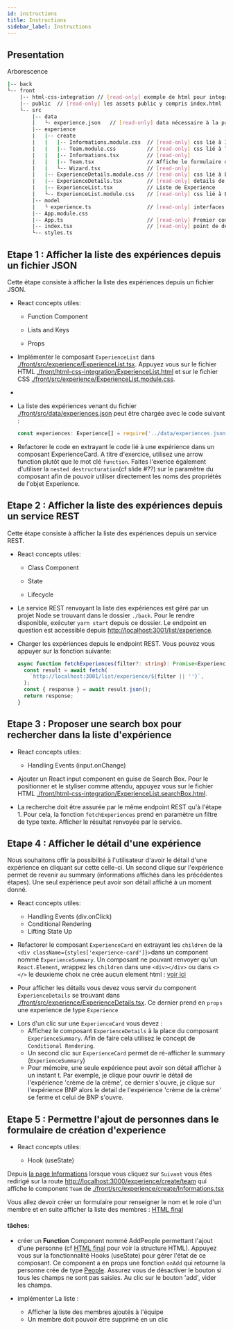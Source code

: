 ```yaml
---
id: instructions
title: Instructions
sidebar_label: Instructions
---
```


## Presentation

Arborescence

```bash
|-- back
└-- front
    |-- html-css-integration // [read-only] exemple de html pour integrer les étapes
    |-- public  // [read-only] les assets public y compris index.html
    └-- src
        |-- data
        |   └- experience.json   // [read-only] data nécessaire à la première étape
        |-- experience
        |   |-- create
        |   |   |-- Informations.module.css  // [read-only] css lié à Information
        |   |   |-- Team.module.css          // [read-only] css lié à Team
        |   |   |-- Informations.tsx         // [read-only]
        |   |   |-- Team.tsx                 // Affiche le formulaire de création de team (Etape 5)
        |   |   └-- Wizard.tsx               // [read-only]
        |   |-- ExperienceDetails.module.css // [read-only] css lié à ExperienceDetails
        |   |-- ExperienceDetails.tsx        // [read-only] details de Experience
        |   |-- ExperienceList.tsx           // Liste de Experience
        |   └-- ExperienceList.module.css    // [read-only] css lié à ExperienceList
        |-- model
        |   └ experience.ts                  // [read-only] interfaces à importé
        |-- App.module.css
        |-- App.ts                           // [read-only] Premier component de react
        |-- index.tsx                        // [read-only] point de départ de react
        └-- styles.ts


```

## Etape 1 : Afficher la liste des expériences depuis un fichier JSON

Cette étape consiste à afficher la liste des expériences depuis un fichier JSON.

- React concepts utiles:

  - Function Component

  - Lists and Keys

  - Props

- Implémenter le composant `ExperienceList` dans [./front/src/experience/ExperienceList.tsx](./front/src/experience/ExperienceList.tsx). Appuyez vous sur le fichier HTML [./front/html-css-integration/ExperienceList.html](./front/html-css-integration/ExperienceList.html) et sur le fichier CSS [./front/src/experience/ExperienceList.module.css](./front/src/experience/ExperienceList.module.css).
-
- La liste des expériences venant du fichier [./front/src/data/experiences.json](./front/src/data/experiences.json) peut être chargée avec le code suivant :

  ```typescript
  const experiences: Experience[] = require('../data/experiences.json');
  ```

- Refactorer le code en extrayant le code lié à une expérience dans un composant ExperienceCard. A titre d'exercice, utilisez une arrow function plutôt que le mot clé `function`. Faites l'exerice également d'utiliser la `nested destructuration`(cf slide #??) sur le paramètre du composant afin de pouvoir utiliser directement les noms des propriétés de l'objet Experience.

## Etape 2 : Afficher la liste des expériences depuis un service REST

Cette étape consiste à afficher la liste des expériences depuis un service REST.

- React concepts utiles:

  - Class Component

  - State

  - Lifecycle

- Le service REST renvoyant la liste des expériences est géré par un projet Node se trouvant dans le dossier `./back`. Pour le rendre disponible, exécuter `yarn start` depuis ce dossier. Le endpoint en question est accessible depuis [http://localhost:3001/list/experience](http://localhost:3001/list/experience).

- Charger les expériences depuis le endpoint REST. Vous pouvez vous appuyer sur la fonction suivante:

  ```typescript
  async function fetchExperiences(filter?: string): Promise<Experience[]> {
    const result = await fetch(
      `http://localhost:3001/list/experience/${filter || ''}`,
    );
    const { response } = await result.json();
    return response;
  }
  ```

## Etape 3 : Proposer une search box pour rechercher dans la liste d'expérience

- React concepts utiles:

  - Handling Events (input.onChange)

- Ajouter un React input component en guise de Search Box. Pour le positionner et le styliser comme attendu, appuyez vous sur le fichier HTML [./front/html-css-integration/ExperienceList.searchBox.html](./front/html-css-integration/ExperienceList.searchBox.html).

- La recherche doit être assurée par le même endpoint REST qu'à l'étape 1. Pour cela, la fonction `fetchExperiences` prend en paramètre un filtre de type texte. Afficher le résultat renvoyée par le service.

## Etape 4 : Afficher le détail d'une expérience

Nous souhaitons offir la possibilité à l'utilisateur d'avoir le détail d'une expérience en cliquant sur cette celle-ci. Un second clique sur l'expérience permet de revenir au summary (informations affichés dans les précédentes étapes). Une seul expérience peut avoir son détail affiché à un moment donné.

- React concepts utiles:

  - Handling Events (div.onClick)
  - Conditional Rendering
  - Lifting State Up

- Refactorer le composant `ExperienceCard` en extrayant les `children` de la `<div className={styles['experience-card']}>`dans un component nommé `ExperienceSummary`. Un composant ne pouvant renvoyer qu'un `React.Element`, wrappez les `children` dans une `<div></div>` ou dans `<></>` le deuxieme choix ne crée aucun element html : [voir ici](https://reactjs.org/docs/fragments.html#short-syntax)

* Pour afficher les détails vous devez vous servir du component `ExperienceDetails` se trouvant dans [./front/src/experience/ExperienceDetails.tsx](./front/src/experience/ExperienceDetails.tsx). Ce dernier prend en `props` une experience de type `Experience`

- Lors d'un clic sur une `ExperienceCard` vous devez :
  - Affichez le composant `ExperienceDetails` à la place du composant `ExperienceSummary`. Afin de faire cela utilisez le concept de `Conditional Rendering`.
  - Un second clic sur `ExperienceCard` permet de ré-afficher le summary (`ExperienceSummary`)
  - Pour mémoire, une seule expérience peut avoir son détail afficher à un instant t. Par exemple, je clique pour ouvrir le détail de l'expérience 'crème de la crème', ce dernier s'ouvre, je clique sur l'expérience BNP alors le detail de l'expérience 'crème de la crème' se ferme et celui de BNP s'ouvre.

## Etape 5 : Permettre l'ajout de personnes dans le formulaire de création d'experience

- React concepts utiles:

  - Hook (useState)

Depuis [la page Informations](http://localhost:3001/experience/create/informations) lorsque vous cliquez sur `Suivant` vous êtes redirigé sur la route [http://localhost:3000/experience/create/team](http://localhost:3001/experience/create/team) qui affiche le component `Team` de [./front/src/experience/create/Informations.tsx](./front/src/experience/create/Informations.tsx)

Vous allez devoir créer un formulaire pour renseigner le nom et le role d'un membre et en suite afficher la liste des membres : [HTML final](./front/html-css-integration/Team.html)

#### tâches:

- créer un **Function** Component nommé AddPeople permettant l'ajout d'une personne (cf [HTML final](./front/html-css-integration/Team.html) pour voir la structure HTML). Appuyez vous sur la fonctionnalité Hooks (useState) pour gérer l'état de ce composant. Ce component a en props une fonction `onAdd` qui retourne la personne crée de type [People](./front/src/model/experience.ts). Assurez vous de désactiver le bouton si tous les champs ne sont pas saisies. Au clic sur le bouton 'add', vider les champs.

- implémenter La liste :
  - Afficher la liste des membres ajoutés à l'équipe
  - Un membre doit pouvoir être supprimé en un clic
